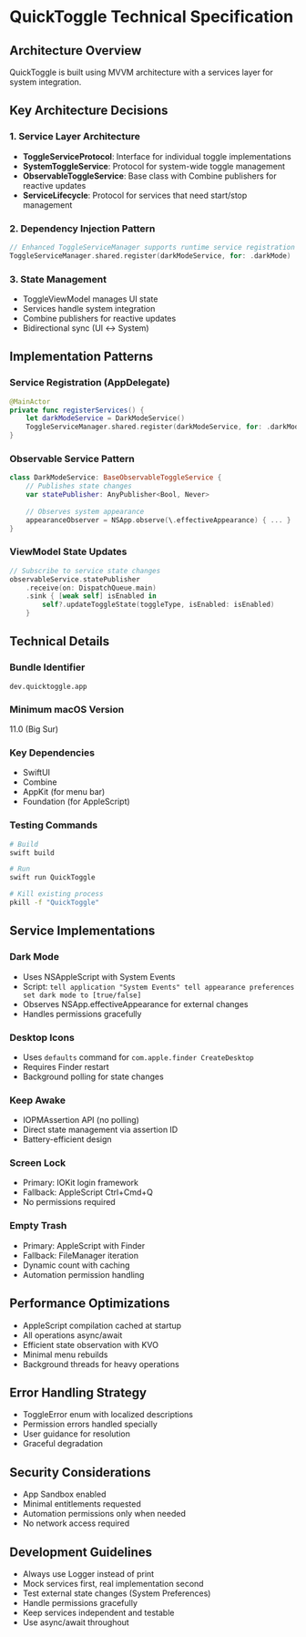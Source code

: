 # QuickToggle Technical Specification

## Architecture Overview

QuickToggle is built using MVVM architecture with a services layer for system integration.

## Key Architecture Decisions

### 1. Service Layer Architecture
- **ToggleServiceProtocol**: Interface for individual toggle implementations
- **SystemToggleService**: Protocol for system-wide toggle management
- **ObservableToggleService**: Base class with Combine publishers for reactive updates
- **ServiceLifecycle**: Protocol for services that need start/stop management

### 2. Dependency Injection Pattern
```swift
// Enhanced ToggleServiceManager supports runtime service registration
ToggleServiceManager.shared.register(darkModeService, for: .darkMode)
```

### 3. State Management
- ToggleViewModel manages UI state
- Services handle system integration
- Combine publishers for reactive updates
- Bidirectional sync (UI ↔ System)

## Implementation Patterns

### Service Registration (AppDelegate)
```swift
@MainActor
private func registerServices() {
    let darkModeService = DarkModeService()
    ToggleServiceManager.shared.register(darkModeService, for: .darkMode)
}
```

### Observable Service Pattern
```swift
class DarkModeService: BaseObservableToggleService {
    // Publishes state changes
    var statePublisher: AnyPublisher<Bool, Never>
    
    // Observes system appearance
    appearanceObserver = NSApp.observe(\.effectiveAppearance) { ... }
}
```

### ViewModel State Updates
```swift
// Subscribe to service state changes
observableService.statePublisher
    .receive(on: DispatchQueue.main)
    .sink { [weak self] isEnabled in
        self?.updateToggleState(toggleType, isEnabled: isEnabled)
    }
```

## Technical Details

### Bundle Identifier
`dev.quicktoggle.app`

### Minimum macOS Version
11.0 (Big Sur)

### Key Dependencies
- SwiftUI
- Combine
- AppKit (for menu bar)
- Foundation (for AppleScript)

### Testing Commands
```bash
# Build
swift build

# Run
swift run QuickToggle

# Kill existing process
pkill -f "QuickToggle"
```

## Service Implementations

### Dark Mode
- Uses NSAppleScript with System Events
- Script: `tell application "System Events" tell appearance preferences set dark mode to [true/false]`
- Observes NSApp.effectiveAppearance for external changes
- Handles permissions gracefully

### Desktop Icons
- Uses `defaults` command for `com.apple.finder CreateDesktop`
- Requires Finder restart
- Background polling for state changes

### Keep Awake
- IOPMAssertion API (no polling)
- Direct state management via assertion ID
- Battery-efficient design

### Screen Lock
- Primary: IOKit login framework
- Fallback: AppleScript Ctrl+Cmd+Q
- No permissions required

### Empty Trash
- Primary: AppleScript with Finder
- Fallback: FileManager iteration
- Dynamic count with caching
- Automation permission handling

## Performance Optimizations
- AppleScript compilation cached at startup
- All operations async/await
- Efficient state observation with KVO
- Minimal menu rebuilds
- Background threads for heavy operations

## Error Handling Strategy
- ToggleError enum with localized descriptions
- Permission errors handled specially
- User guidance for resolution
- Graceful degradation

## Security Considerations
- App Sandbox enabled
- Minimal entitlements requested
- Automation permissions only when needed
- No network access required

## Development Guidelines
- Always use Logger instead of print
- Mock services first, real implementation second
- Test external state changes (System Preferences)
- Handle permissions gracefully
- Keep services independent and testable
- Use async/await throughout
